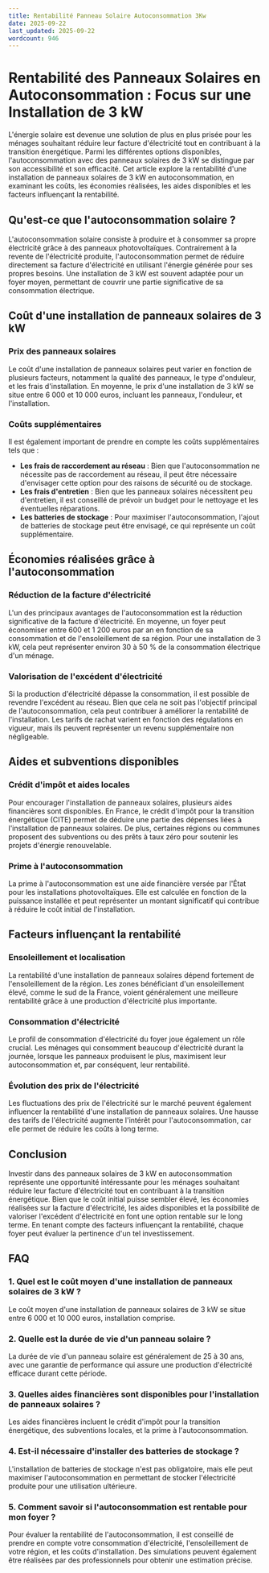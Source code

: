 ```yaml
---
title: Rentabilité Panneau Solaire Autoconsommation 3Kw
date: 2025-09-22
last_updated: 2025-09-22
wordcount: 946
---
```


# Rentabilité des Panneaux Solaires en Autoconsommation : Focus sur une Installation de 3 kW

L'énergie solaire est devenue une solution de plus en plus prisée pour les ménages souhaitant réduire leur facture d'électricité tout en contribuant à la transition énergétique. Parmi les différentes options disponibles, l'autoconsommation avec des panneaux solaires de 3 kW se distingue par son accessibilité et son efficacité. Cet article explore la rentabilité d'une installation de panneaux solaires de 3 kW en autoconsommation, en examinant les coûts, les économies réalisées, les aides disponibles et les facteurs influençant la rentabilité.

## Qu'est-ce que l'autoconsommation solaire ?

L'autoconsommation solaire consiste à produire et à consommer sa propre électricité grâce à des panneaux photovoltaïques. Contrairement à la revente de l'électricité produite, l'autoconsommation permet de réduire directement sa facture d'électricité en utilisant l'énergie générée pour ses propres besoins. Une installation de 3 kW est souvent adaptée pour un foyer moyen, permettant de couvrir une partie significative de sa consommation électrique.

## Coût d'une installation de panneaux solaires de 3 kW

### Prix des panneaux solaires

Le coût d'une installation de panneaux solaires peut varier en fonction de plusieurs facteurs, notamment la qualité des panneaux, le type d'onduleur, et les frais d'installation. En moyenne, le prix d'une installation de 3 kW se situe entre 6 000 et 10 000 euros, incluant les panneaux, l'onduleur, et l'installation.

### Coûts supplémentaires

Il est également important de prendre en compte les coûts supplémentaires tels que :

- **Les frais de raccordement au réseau** : Bien que l'autoconsommation ne nécessite pas de raccordement au réseau, il peut être nécessaire d'envisager cette option pour des raisons de sécurité ou de stockage.
- **Les frais d'entretien** : Bien que les panneaux solaires nécessitent peu d'entretien, il est conseillé de prévoir un budget pour le nettoyage et les éventuelles réparations.
- **Les batteries de stockage** : Pour maximiser l'autoconsommation, l'ajout de batteries de stockage peut être envisagé, ce qui représente un coût supplémentaire.

## Économies réalisées grâce à l'autoconsommation

### Réduction de la facture d'électricité

L'un des principaux avantages de l'autoconsommation est la réduction significative de la facture d'électricité. En moyenne, un foyer peut économiser entre 600 et 1 200 euros par an en fonction de sa consommation et de l'ensoleillement de sa région. Pour une installation de 3 kW, cela peut représenter environ 30 à 50 % de la consommation électrique d'un ménage.

### Valorisation de l'excédent d'électricité

Si la production d'électricité dépasse la consommation, il est possible de revendre l'excédent au réseau. Bien que cela ne soit pas l'objectif principal de l'autoconsommation, cela peut contribuer à améliorer la rentabilité de l'installation. Les tarifs de rachat varient en fonction des régulations en vigueur, mais ils peuvent représenter un revenu supplémentaire non négligeable.

## Aides et subventions disponibles

### Crédit d'impôt et aides locales

Pour encourager l'installation de panneaux solaires, plusieurs aides financières sont disponibles. En France, le crédit d'impôt pour la transition énergétique (CITE) permet de déduire une partie des dépenses liées à l'installation de panneaux solaires. De plus, certaines régions ou communes proposent des subventions ou des prêts à taux zéro pour soutenir les projets d'énergie renouvelable.

### Prime à l'autoconsommation

La prime à l'autoconsommation est une aide financière versée par l'État pour les installations photovoltaïques. Elle est calculée en fonction de la puissance installée et peut représenter un montant significatif qui contribue à réduire le coût initial de l'installation.

## Facteurs influençant la rentabilité

### Ensoleillement et localisation

La rentabilité d'une installation de panneaux solaires dépend fortement de l'ensoleillement de la région. Les zones bénéficiant d'un ensoleillement élevé, comme le sud de la France, voient généralement une meilleure rentabilité grâce à une production d'électricité plus importante.

### Consommation d'électricité

Le profil de consommation d'électricité du foyer joue également un rôle crucial. Les ménages qui consomment beaucoup d'électricité durant la journée, lorsque les panneaux produisent le plus, maximisent leur autoconsommation et, par conséquent, leur rentabilité.

### Évolution des prix de l'électricité

Les fluctuations des prix de l'électricité sur le marché peuvent également influencer la rentabilité d'une installation de panneaux solaires. Une hausse des tarifs de l'électricité augmente l'intérêt pour l'autoconsommation, car elle permet de réduire les coûts à long terme.

## Conclusion

Investir dans des panneaux solaires de 3 kW en autoconsommation représente une opportunité intéressante pour les ménages souhaitant réduire leur facture d'électricité tout en contribuant à la transition énergétique. Bien que le coût initial puisse sembler élevé, les économies réalisées sur la facture d'électricité, les aides disponibles et la possibilité de valoriser l'excédent d'électricité en font une option rentable sur le long terme. En tenant compte des facteurs influençant la rentabilité, chaque foyer peut évaluer la pertinence d'un tel investissement.

## FAQ

### 1. Quel est le coût moyen d'une installation de panneaux solaires de 3 kW ?

Le coût moyen d'une installation de panneaux solaires de 3 kW se situe entre 6 000 et 10 000 euros, installation comprise.

### 2. Quelle est la durée de vie d'un panneau solaire ?

La durée de vie d'un panneau solaire est généralement de 25 à 30 ans, avec une garantie de performance qui assure une production d'électricité efficace durant cette période.

### 3. Quelles aides financières sont disponibles pour l'installation de panneaux solaires ?

Les aides financières incluent le crédit d'impôt pour la transition énergétique, des subventions locales, et la prime à l'autoconsommation.

### 4. Est-il nécessaire d'installer des batteries de stockage ?

L'installation de batteries de stockage n'est pas obligatoire, mais elle peut maximiser l'autoconsommation en permettant de stocker l'électricité produite pour une utilisation ultérieure.

### 5. Comment savoir si l'autoconsommation est rentable pour mon foyer ?

Pour évaluer la rentabilité de l'autoconsommation, il est conseillé de prendre en compte votre consommation d'électricité, l'ensoleillement de votre région, et les coûts d'installation. Des simulations peuvent également être réalisées par des professionnels pour obtenir une estimation précise.